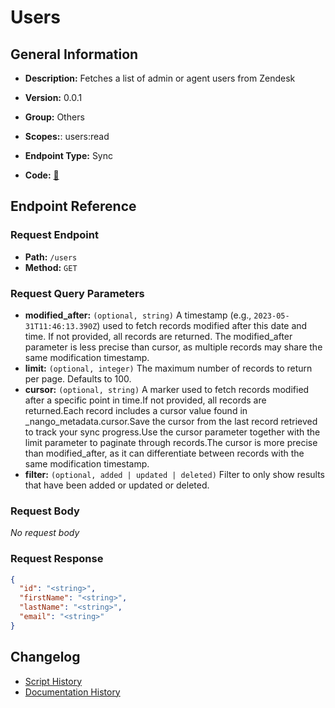# Users

## General Information

- **Description:** Fetches a list of admin or agent users from Zendesk

- **Version:** 0.0.1
- **Group:** Others
- **Scopes:**: users:read
- **Endpoint Type:** Sync
- **Code:** [🔗](https://github.com/NangoHQ/integration-templates/tree/main/integrations/zendesk/syncs/users.ts)


## Endpoint Reference

### Request Endpoint

- **Path:** `/users`
- **Method:** `GET`

### Request Query Parameters

- **modified_after:** `(optional, string)` A timestamp (e.g., `2023-05-31T11:46:13.390Z`) used to fetch records modified after this date and time. If not provided, all records are returned. The modified_after parameter is less precise than cursor, as multiple records may share the same modification timestamp.
- **limit:** `(optional, integer)` The maximum number of records to return per page. Defaults to 100.
- **cursor:** `(optional, string)` A marker used to fetch records modified after a specific point in time.If not provided, all records are returned.Each record includes a cursor value found in _nango_metadata.cursor.Save the cursor from the last record retrieved to track your sync progress.Use the cursor parameter together with the limit parameter to paginate through records.The cursor is more precise than modified_after, as it can differentiate between records with the same modification timestamp.
- **filter:** `(optional, added | updated | deleted)` Filter to only show results that have been added or updated or deleted.

### Request Body

_No request body_

### Request Response

```json
{
  "id": "<string>",
  "firstName": "<string>",
  "lastName": "<string>",
  "email": "<string>"
}
```

## Changelog

- [Script History](https://github.com/NangoHQ/integration-templates/commits/main/integrations/zendesk/syncs/users.ts)
- [Documentation History](https://github.com/NangoHQ/integration-templates/commits/main/integrations/zendesk/syncs/users.md)

<!-- END  GENERATED CONTENT -->

